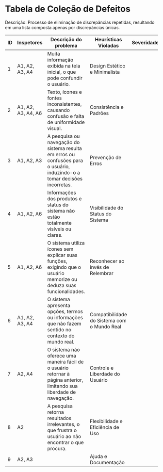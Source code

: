 # Tabela de Coleção de Defeitos

Descrição: Processo de eliminação de discrepâncias repetidas, resultando em uma lista composta apenas por discrepâncias únicas.

| ID | Inspetores | Descrição do problema |          Heurísticas Violadas                    | Severidade |
|----|----------------|-----------------------|--------------------------------------------------|------------|
|  1 | A1, A2, A3, A4 |            Muita informação exibida na tela inicial, o que pode confundir o usuário.           |       Design Estético e Minimalista              |            |
|  2 |       A1, A2, A3, A4, A6     |           Texto, ícones e fontes inconsistentes, causando confusão e falta de uniformidade visual.            |       Consistência e Padrões                     |            |    
|  3 |      A1, A2, A3      |            A pesquisa ou navegação do sistema resulta em erros ou confusões para o usuário, induzindo-o a tomar decisões incorretas.           |       Prevenção de Erros                         |            |       
|  4 |      A1, A2, A6      |          	Informações dos produtos e status do sistema não estão totalmente visíveis ou claras.             |       Visibilidade do Status do Sistema          |            |    
|  5 |      A1, A2, A6      |         O sistema utiliza ícones sem explicar suas funções, exigindo que o usuário memorize ou deduza suas funcionalidades.              |       Reconhecer ao invés de Relembrar           |            |      
|  6 |         	A1, A2, A3, A4   |         O sistema apresenta opções, termos ou informações que não fazem sentido no contexto do mundo real.              |       Compatibilidade do Sistema com o Mundo Real|            |      
|  7 |        A2, A4    |         	O sistema não oferece uma maneira fácil de o usuário retornar à página anterior, limitando sua liberdade de navegação.              |       Controle e Liberdade do Usuário            |            |      
|  8 |      A2      |              A pesquisa retorna resultados irrelevantes, o que frustra o usuário ao não encontrar o que procura.         |       Flexibilidade e Eficiência de Uso          |            |      
|  9 |        A2, A3    |                       |      Ajuda e Documentação                        |            |      

